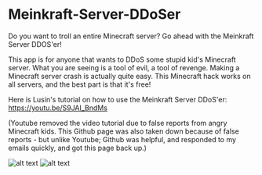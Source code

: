 # Meinkraft-Server-DDoSer
Do you want to troll an entire Minecraft server? Go ahead with the Meinkraft Server DDOS'er!

This app is for anyone that wants to DDoS some stupid kid's Minecraft server.  What you are seeing is a tool of evil, a tool of revenge.  Making a Minecraft server crash is actually quite easy. This Minecraft hack works on all servers, and the best part is that it's free!

Here is Lusin's tutorial on how to use the Meinkraft Server DDoS'er: https://youtu.be/S9JAI_BndMs

(Youtube removed the video tutorial due to false reports from angry Minecraft kids.
This Github page was also taken down because of false reports - but unlike Youtube; Github was helpful, and responded to my emails quickly, and got this page back up.)

![alt text](https://raw.githubusercontent.com/Lusin333/Meinkraft-Server-DDoSer/master/Meinkraft%20Server%20DDOS'er%20Icon%20-%20Lusin.png)
![alt text](https://raw.githubusercontent.com/Lusin333/Meinkraft-Server-DDoSer/master/Meinkraft%20Server%20DDoS'er%20Preview%20Pic.png)
